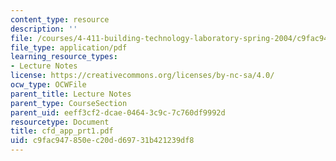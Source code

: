 ```yaml
---
content_type: resource
description: ''
file: /courses/4-411-building-technology-laboratory-spring-2004/c9fac947850ec20dd69731b421239df8_cfd_app_prt1.pdf
file_type: application/pdf
learning_resource_types:
- Lecture Notes
license: https://creativecommons.org/licenses/by-nc-sa/4.0/
ocw_type: OCWFile
parent_title: Lecture Notes
parent_type: CourseSection
parent_uid: eeff3cf2-dcae-0464-3c9c-7c760df9992d
resourcetype: Document
title: cfd_app_prt1.pdf
uid: c9fac947-850e-c20d-d697-31b421239df8
---
```

